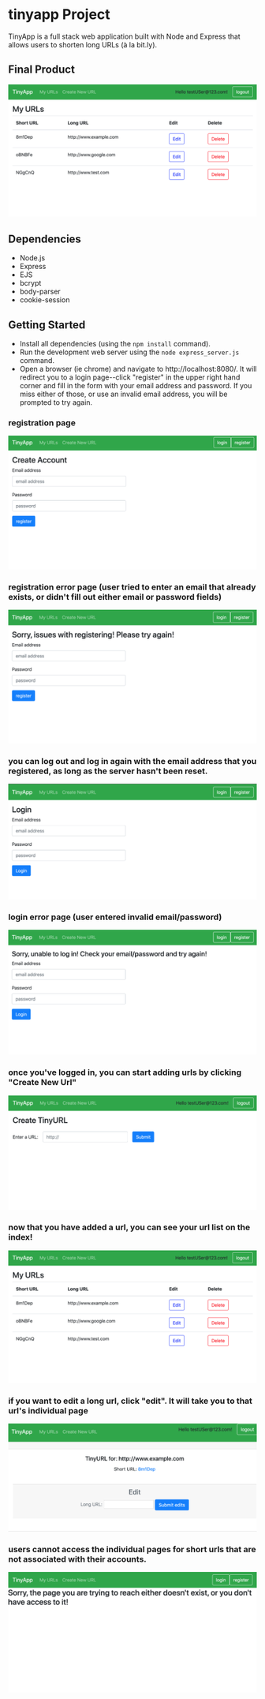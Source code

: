 # tinyapp Project

TinyApp is a full stack web application built with Node and Express that allows users to shorten long URLs (à la bit.ly).

## Final Product
!["screenshot of urls index page"](https://github.com/emi-hi/tinyapp/blob/master/docs/urlsIndex.png)

## Dependencies

- Node.js
- Express
- EJS
- bcrypt
- body-parser
- cookie-session

## Getting Started

- Install all dependencies (using the `npm install` command).
- Run the development web server using the `node express_server.js` command.
- Open a browser (ie chrome) and navigate to http://localhost:8080/. It will redirect you to a login page--click "register" in the upper right hand corner and fill in the form with your email address and password. If you miss either of those, or use an invalid email address, you will be prompted to try again.

### registration page
!["screenshot of registration page"](https://github.com/emi-hi/tinyapp/blob/master/docs/register.png)

### registration error page (user tried to enter an email that already exists, or didn't fill out either email or password fields)
!["screenshot of registration error page"](https://github.com/emi-hi/tinyapp/blob/master/docs/registerError.png)


### you can log out and log in again with the email address that you registered, as long as the server hasn't been reset. 
!["screenshot of login page"](https://github.com/emi-hi/tinyapp/blob/master/docs/login.png)

### login error page (user entered invalid email/password)
!["screenshot of login error page"](https://github.com/emi-hi/tinyapp/blob/master/docs/loginError.png)


### once you've logged in, you can start adding urls by clicking "Create New Url"
!["screenshot of create new short url page"](https://github.com/emi-hi/tinyapp/blob/master/docs/urlsCreate.png)

### now that you have added a url, you can see your url list on the index!
!["screenshot of urls index page"](https://github.com/emi-hi/tinyapp/blob/master/docs/urlsIndex.png)

### if you want to edit a long url, click "edit". It will take you to that url's individual page
!["screenshot of url edit page"](https://github.com/emi-hi/tinyapp/blob/master/docs/urlsEdit.png)

### users cannot access the individual pages for short urls that are not associated with their accounts. 
!["screenshot of wrong url/no access to url error page"](https://github.com/emi-hi/tinyapp/blob/master/docs/urlsError.png)
